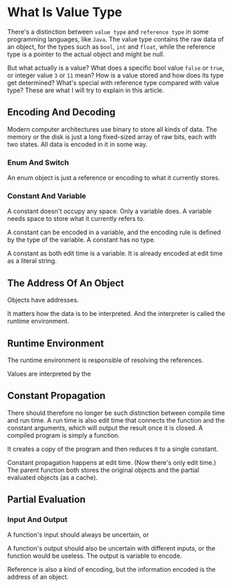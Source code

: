 # What Is Value Type

There's a distinction between `value type` and `reference type` in some programming languages, like `Java`. The value type contains the raw data of an object, for the types such as `bool`, `int` and `float`, while the reference type is a pointer to the actual object and might be null.

But what actually is a value? What does a specific bool value `false` or `true`, or integer value `3` or `11` mean? How is a value stored and how does its type get determined? What's special with reference type compared with value type? These are what I will try to explain in this article.

## Encoding And Decoding

Modern computer architectures use binary to store all kinds of data. The memory or the disk is just a long fixed-sized array of raw bits, each with two states. All data is encoded in it in some way.

### Enum And Switch

An enum object is just a reference or encoding to what it currently stores.

### Constant And Variable

A constant doesn't occupy any space. Only a variable does. A variable needs space to store what it currently refers to.

A constant can be encoded in a variable, and the encoding rule is defined by the type of the variable. A constant has no type.

A constant as both edit time is a variable. It is already encoded at edit time as a literal string.

## The Address Of An Object

Objects have addresses.

It matters how the data is to be interpreted. And the interpreter is called the runtime environment.

## Runtime Environment

The runtime environment is responsible of resolving the references.

Values are interpreted by the 

## Constant Propagation

There should therefore no longer be such distinction between compile time and run time. A run time is also edit time that connects the function and the constant arguments, which will output the result once it is closed. A compiled program is simply a function.

It creates a copy of the program and then reduces it to a single constant.

Constant propagation happens at edit time. (Now there's only edit time.) The parent function both stores the original objects and the partial evaluated objects (as a cache).

## Partial Evaluation

### Input And Output

A function's input should always be uncertain, or

A function's output should also be uncertain with different inputs, or the function would be useless. The output is variable to encode.


Reference is also a kind of encoding, but the information encoded is the address of an object.
